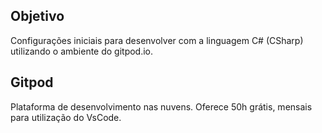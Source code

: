 ## Objetivo
Configurações iniciais para desenvolver com a linguagem C# (CSharp) utilizando o ambiente do gitpod.io.

## Gitpod
Plataforma de desenvolvimento nas nuvens. Oferece 50h grátis, mensais para utilização do VsCode. 
